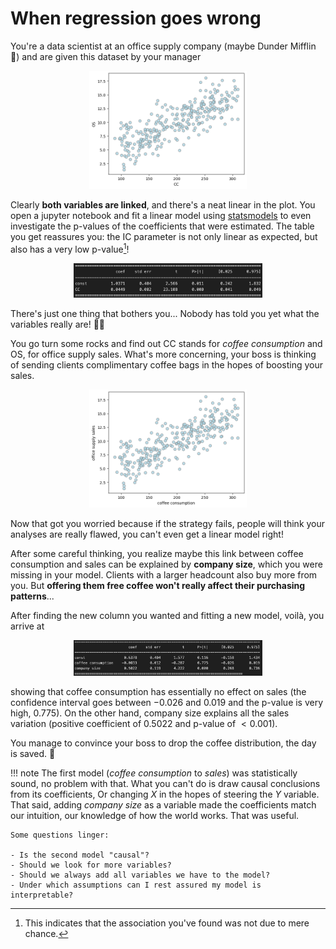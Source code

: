 # **When regression goes wrong**

You're a data scientist at an office supply company (maybe Dunder Mifflin 📎) and are given this dataset by your manager

<div style="text-align:center;">
  <img src="../imgs/cc_os.png" alt="Fork" width="50%" />
</div>

Clearly **both variables are linked**, and there's a neat linear in the plot. You open a jupyter notebook and fit a linear model using [statsmodels](https://www.statsmodels.org/stable/index.html) to even investigate the p-values of the coefficients that were estimated. The table you get reassures you: the IC parameter is not only linear as expected, but also has a very low p-value[^1]!

<div style="text-align:center;">
  <img src="../imgs/cc_os_params.png" alt="Fork" width="60%" />
</div>

There's just one thing that bothers you... Nobody has told you yet what the variables really are! 🤔🤔

You go turn some rocks and find out CC stands for *coffee consumption* and OS, for office supply sales. What's more concerning, your boss is thinking of sending clients complimentary coffee bags in the hopes of boosting your sales.

<div style="text-align:center;">
  <img src="../imgs/coffee_consumption_office_supplies.png" alt="Fork" width="50%" />
</div>

Now that got you worried because if the strategy fails, people will think your analyses are really flawed, you can't even get a linear model right!

After some careful thinking, you realize maybe this link between coffee consumption and sales can be explained by **company size**, which you were missing in your model. Clients with a larger headcount also buy more from you. But **offering them free coffee won't really affect their purchasing patterns**...

After finding the new column you wanted and fitting a new model, voilà, you arrive at

<div style="text-align:center;">
  <img src="../imgs/coffee_companysize_sales.png" alt="Fork" width="60%" />
</div>

showing that coffee consumption has essentially no effect on sales (the confidence interval goes between $-0.026$ and $0.019$ and the p-value is very high, $0.775$). On the other hand, company size explains all the sales variation (positive coefficient of $0.5022$ and p-value of $<0.001$).

You manage to convince your boss to drop the coffee distribution, the day is saved. 🌟

!!! note 
    The first model (*coffee consumption* to *sales*) was statistically sound, no problem with that. What you can't do is draw causal conclusions from its coefficients, Or changing $X$ in the hopes of steering the $Y$ variable. That said, adding *company size* as a variable made the coefficients match our intuition, our knowledge of how the world works. That was useful.

    Some questions linger:

    - Is the second model "causal"?
    - Should we look for more variables?
    - Should we always add all variables we have to the model?
    - Under which assumptions can I rest assured my model is interpretable?

[^1]: This indicates that the association you've found was not due to mere chance.

